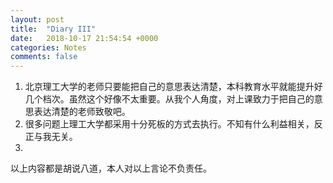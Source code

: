```yaml
---
layout: post
title:  "Diary III"
date:   2018-10-17 21:54:54 +0000
categories: Notes
comments: false
---
```


1. 北京理工大学的老师只要能把自己的意思表达清楚，本科教育水平就能提升好几个档次。虽然这个好像不太重要。从我个人角度，对上课致力于把自己的意思表达清楚的老师致敬吧。
2. 很多问题上理工大学都采用十分死板的方式去执行。不知有什么利益相关，反正与我无关。
3. 



以上内容都是胡说八道，本人对以上言论不负责任。